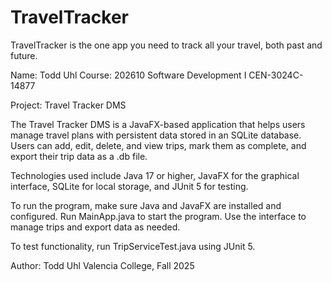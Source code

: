 # TravelTracker
TravelTracker is the one app you need to track all your travel, both past and future.


Name: Todd Uhl
Course: 202610 Software Development I CEN-3024C-14877

Project: Travel Tracker DMS

The Travel Tracker DMS is a JavaFX-based application that helps users manage travel plans with persistent data stored in an SQLite database. Users can add, edit, delete, and view trips, mark them as complete, and export their trip data as a .db file.

Technologies used include Java 17 or higher, JavaFX for the graphical interface, SQLite for local storage, and JUnit 5 for testing.

To run the program, make sure Java and JavaFX are installed and configured. Run MainApp.java to start the program. Use the interface to manage trips and export data as needed.

To test functionality, run TripServiceTest.java using JUnit 5.

Author: Todd Uhl
Valencia College, Fall 2025

